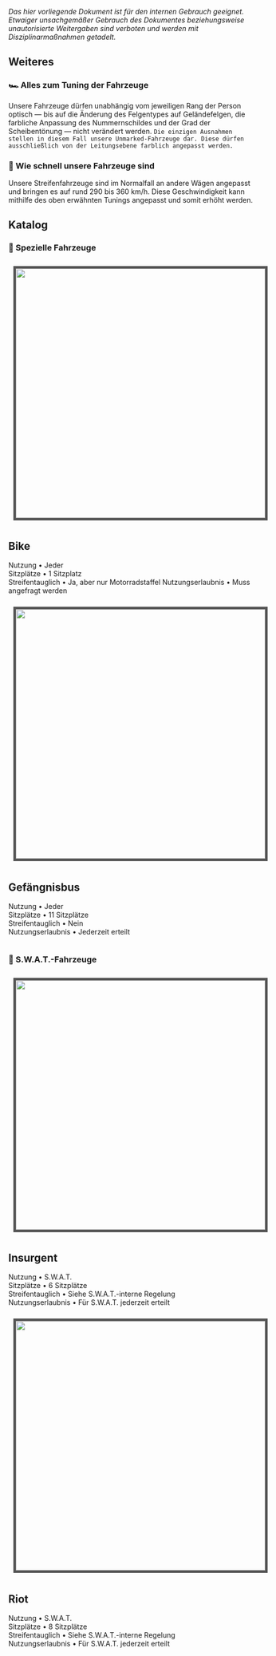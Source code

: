 *Das hier vorliegende Dokument ist für den internen Gebrauch geeignet. Etwaiger unsachgemäßer Gebrauch des Dokumentes beziehungsweise unautorisierte Weitergaben sind verboten und werden mit Disziplinarmaßnahmen getadelt.*

## Weiteres
### 🏎️ Alles zum Tuning der Fahrzeuge
Unsere Fahrzeuge dürfen unabhängig vom jeweiligen Rang der Person optisch — bis auf die Änderung des Felgentypes auf Geländefelgen, die farbliche Anpassung des Nummernschildes und der Grad der Scheibentönung — nicht verändert werden.
```Die einzigen Ausnahmen stellen in diesem Fall unsere Unmarked-Fahrzeuge dar. Diese dürfen ausschließlich von der Leitungsebene farblich angepasst werden.```

### 🚀 Wie schnell unsere Fahrzeuge sind
Unsere Streifenfahrzeuge sind im Normalfall an andere Wägen angepasst und bringen es auf rund 290 bis 360 km/h. Diese Geschwindigkeit kann mithilfe des oben erwähnten Tunings angepasst und somit erhöht werden.

## Katalog
### 🌟 Spezielle Fahrzeuge
<div style="display:inline-block;vertical-align:top;padding: 10px;"><img width="500" src="https://i.ibb.co/ncdwfvC/Bild-2022-02-02-221843.png" style="border:5px solid #555;" /></div>
<div style="display:inline-block;">

## Bike<br />
Nutzung • Jeder<br />
Sitzplätze • 1 Sitzplatz<br />
Streifentauglich • Ja, aber nur Motorradstaffel
Nutzungserlaubnis • Muss angefragt werden
</div>

<div style="display:inline-block;vertical-align:top;padding: 10px;"><img width="500" src="https://i.ibb.co/Df4MKbr/image.png" style="border:5px solid #555;" /></div>
<div style="display:inline-block;">

## Gefängnisbus<br />
Nutzung • Jeder<br />
Sitzplätze • 11 Sitzplätze<br />
Streifentauglich • Nein<br />
Nutzungserlaubnis • Jederzeit erteilt
</div>

### 🔫 S.W.A.T.-Fahrzeuge
<div style="display:inline-block;vertical-align:top;padding: 10px;"><img width="500" src="https://i.ibb.co/cvKNpKG/Bild-2022-02-02-214113.png" style="border:5px solid #555;" /></div>
<div style="display:inline-block;">

## Insurgent<br />
Nutzung • S.W.A.T.<br />
Sitzplätze • 6 Sitzplätze<br />
Streifentauglich • Siehe S.W.A.T.-interne Regelung<br />
Nutzungserlaubnis • Für S.W.A.T. jederzeit erteilt
</div>

<div style="display:inline-block;vertical-align:top;padding: 10px;"><img width="500" src="https://i.ibb.co/FKTf89y/Bild-2022-02-02-214359.png" style="border:5px solid #555;" /></div>
<div style="display:inline-block;">

## Riot<br />
Nutzung • S.W.A.T.<br />
Sitzplätze • 8 Sitzplätze<br />
Streifentauglich • Siehe S.W.A.T.-interne Regelung<br />
Nutzungserlaubnis • Für S.W.A.T. jederzeit erteilt
</div>